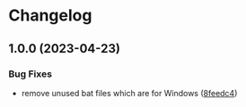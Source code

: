 # Changelog

## 1.0.0 (2023-04-23)


### Bug Fixes

* remove unused bat files which are for Windows ([8feedc4](https://github.com/susurri/asdf-seed7/commit/8feedc4768527fe3d33ed9ad85c32687f5a708ef))
